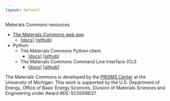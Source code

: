 ```yaml
---
layout: default
---
```


Materials Commons resources

* [The Materials Commons web app](https://materialscommons.org/)
  * [[docs](https://materialscommons.org/docs/docs/getting-started/)] [[github](https://github.com/materials-commons/materialscommons)]
* Python:
  * The Materials Commons Python client
    * [[docs](./materials-commons-api)] [[github](https://github.com/materials-commons/mccli)]
  * The Materials Commons Command Line Interface (CLI)
    * [[docs](./materials-commons-cli)] [[github](https://github.com/materials-commons/mccli)]

The Materials Commons is developed by the [PRISMS Center](http://www.prisms-center.org/#/home) at the University of Michigan. This work is supported by the U.S. Department of Energy, Office of Basic Energy Sciences, Division of Materials Sciences and Engineering under Award #DE-SC0008637.
